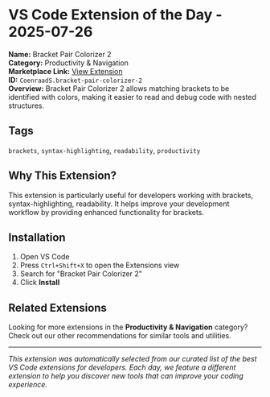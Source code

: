 # VS Code Extension of the Day - 2025-07-26

**Name:** Bracket Pair Colorizer 2  
**Category:** Productivity & Navigation  
**Marketplace Link:** [View Extension](https://marketplace.visualstudio.com/items?itemName=CoenraadS.bracket-pair-colorizer-2)  
**ID:** `CoenraadS.bracket-pair-colorizer-2`  
**Overview:** Bracket Pair Colorizer 2 allows matching brackets to be identified with colors, making it easier to read and debug code with nested structures.  


## Tags
`brackets`, `syntax-highlighting`, `readability`, `productivity`

## Why This Extension?

This extension is particularly useful for developers working with brackets, syntax-highlighting, readability. It helps improve your development workflow by providing enhanced functionality for brackets.

## Installation

1. Open VS Code
2. Press `Ctrl+Shift+X` to open the Extensions view
3. Search for "Bracket Pair Colorizer 2"
4. Click **Install**

## Related Extensions

Looking for more extensions in the **Productivity & Navigation** category? Check out our other recommendations for similar tools and utilities.

---

*This extension was automatically selected from our curated list of the best VS Code extensions for developers. Each day, we feature a different extension to help you discover new tools that can improve your coding experience.*
